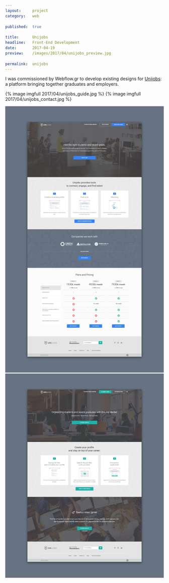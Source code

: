```yaml
---
layout:     project
category:   web

published:  true

title:      Unijobs
headline:   Front-End Development
date:       2017-04-19
preview:    /images/2017/04/unijobs_preview.jpg

permalink:  unijobs
---
```

I was commissioned by Webflow.gr to develop existing designs for [Unijobs](http://unijobs.gr): a platform bringing together graduates and employers.

{% image imgfull 2017/04/unijobs_guide.jpg %}
{% image imgfull 2017/04/unijobs_contact.jpg %}

<div class="images-2x2">
    <a href="/images/2017/04/unijobs_home2.jpg">
        <img src="/images/2017/04/unijobs_home2.jpg">
    </a>
    <a href="/images/2017/04/unijobs_home1.jpg">
        <img src="/images/2017/04/unijobs_home1.jpg">
    </a>
</div>